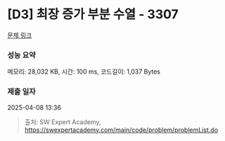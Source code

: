 # [D3] 최장 증가 부분 수열 - 3307 

[문제 링크](https://swexpertacademy.com/main/code/problem/problemDetail.do?contestProbId=AWBOKg-a6l0DFAWr) 

### 성능 요약

메모리: 28,032 KB, 시간: 100 ms, 코드길이: 1,037 Bytes

### 제출 일자

2025-04-08 13:36



> 출처: SW Expert Academy, https://swexpertacademy.com/main/code/problem/problemList.do